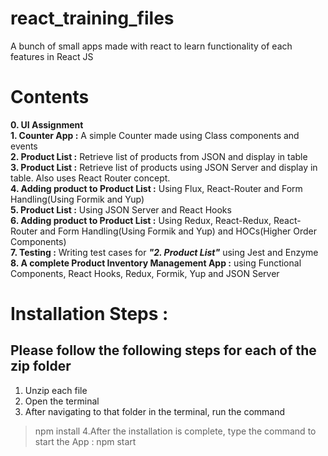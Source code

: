 # react_training_files
A bunch of small apps made with react to learn functionality of each features in React JS

# Contents
**0. UI Assignment**  
**1. Counter App :** A simple Counter made using Class components and events  
**2. Product List :** Retrieve list of products from JSON and display in table  
**3. Product List :** Retrieve list of products using JSON Server and display in table. Also uses React Router concept.  
**4. Adding product to Product List :** Using Flux, React-Router and Form Handling(Using Formik and Yup)  
**5. Product List :** Using JSON Server and React Hooks  
**6. Adding product to Product List :** Using Redux, React-Redux, React-Router and Form Handling(Using Formik and Yup) and HOCs(Higher Order Components)  
**7. Testing :** Writing test cases for ***"2. Product List"*** using Jest and Enzyme  
**8. A complete Product Inventory Management App :** using Functional Components, React Hooks, Redux, Formik, Yup and JSON Server  

# Installation Steps :
## Please follow the following steps for each of the zip folder

1. Unzip each file
2. Open the terminal
3. After navigating to that folder in the terminal, run the command
> npm install
4.After the installation is complete, type the command to start the App :
> npm start
